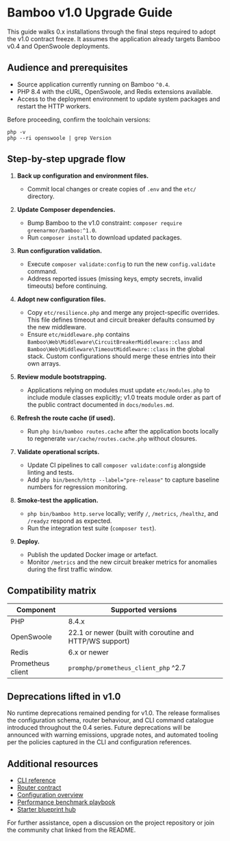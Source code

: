 # Bamboo v1.0 Upgrade Guide

This guide walks 0.x installations through the final steps required to adopt the
v1.0 contract freeze. It assumes the application already targets Bamboo v0.4 and
OpenSwoole deployments.

## Audience and prerequisites

- Source application currently running on Bamboo `^0.4`.
- PHP 8.4 with the cURL, OpenSwoole, and Redis extensions available.
- Access to the deployment environment to update system packages and restart the
  HTTP workers.

Before proceeding, confirm the toolchain versions:

```
php -v
php --ri openswoole | grep Version
```

## Step-by-step upgrade flow

1. **Back up configuration and environment files.**
   - Commit local changes or create copies of `.env` and the `etc/` directory.

2. **Update Composer dependencies.**
   - Bump Bamboo to the v1.0 constraint: `composer require greenarmor/bamboo:^1.0`.
   - Run `composer install` to download updated packages.

3. **Run configuration validation.**
   - Execute `composer validate:config` to run the new `config.validate` command.
   - Address reported issues (missing keys, empty secrets, invalid timeouts) before
     continuing.

4. **Adopt new configuration files.**
   - Copy `etc/resilience.php` and merge any project-specific overrides. This file
     defines timeout and circuit breaker defaults consumed by the new middleware.
   - Ensure `etc/middleware.php` contains
     `Bamboo\Web\Middleware\CircuitBreakerMiddleware::class` and
     `Bamboo\Web\Middleware\TimeoutMiddleware::class` in the global stack. Custom
     configurations should merge these entries into their own arrays.

5. **Review module bootstrapping.**
   - Applications relying on modules must update `etc/modules.php` to include
     module classes explicitly; v1.0 treats module order as part of the public
     contract documented in `docs/modules.md`.

6. **Refresh the route cache (if used).**
   - Run `php bin/bamboo routes.cache` after the application boots locally to
     regenerate `var/cache/routes.cache.php` without closures.

7. **Validate operational scripts.**
   - Update CI pipelines to call `composer validate:config` alongside linting and
     tests.
   - Add `php bin/bench/http --label="pre-release"` to capture baseline numbers
     for regression monitoring.

8. **Smoke-test the application.**
   - `php bin/bamboo http.serve` locally; verify `/`, `/metrics`, `/healthz`, and
     `/readyz` respond as expected.
   - Run the integration test suite (`composer test`).

9. **Deploy.**
   - Publish the updated Docker image or artefact.
   - Monitor `/metrics` and the new circuit breaker metrics for anomalies during
     the first traffic window.

## Compatibility matrix

| Component | Supported versions |
|-----------|--------------------|
| PHP | 8.4.x |
| OpenSwoole | 22.1 or newer (built with coroutine and HTTP/WS support) |
| Redis | 6.x or newer |
| Prometheus client | `promphp/prometheus_client_php` ^2.7 |

## Deprecations lifted in v1.0

No runtime deprecations remained pending for v1.0. The release formalises the
configuration schema, router behaviour, and CLI command catalogue introduced
throughout the 0.4 series. Future deprecations will be announced with warning
emissions, upgrade notes, and automated tooling per the policies captured in the
CLI and configuration references.

## Additional resources

- [CLI reference](../cli/README.md)
- [Router contract](../router.md)
- [Configuration overview](../configuration/overview.md)
- [Performance benchmark playbook](../benchmarks/README.md)
- [Starter blueprint hub](../starters/README.md)

For further assistance, open a discussion on the project repository or join the
community chat linked from the README.
